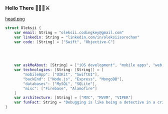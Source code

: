 ### Hello There 👨🏻‍💻⚔️

[head.png](Untitled.png)

<!--
**oleksiiswift/oleksiiswift** is a ✨ _special_ ✨ repository because its `README.md` (this file) appears on your GitHub profile.

Here are some ideas to get you started:

- 🔭 I’m currently working on ...
- 🌱 I’m currently learning ...
- 👯 I’m looking to collaborate on ...
- 🤔 I’m looking for help with ...
- 💬 Ask me about ...
- 📫 How to reach me: ...
- 😄 Pronouns: ...
- ⚡ Fun fact: ...
-->

```swift
struct Oleksii {
	var email: String = "oleksii.codingkey@gmail.com"
	var linkedin: String = "linkedin.com/in/oleksiisorochan"
    var code: [String] = ["Swift", "Objective-C"]
    
    
    
    
    var askMeAbout: [String] = ["iOS development", "mobile apps", "web development", "technology"]
    var technologies: [String: [String]] = [
        "mobileApp": ["UIKit", "SwiftUI"],
        "backEnd": ["Node.js", "Express", "MongoDB"],
        "databases": ["MySQL", "SQLite"],
        "misc": ["Firebase", "Alamofire"]
    ]
    var architecture: [String] = ["MVC", "MVVM", "VIPER"]
    var funFact: String = "Debugging is like being a detective in a crime movie where you are also the murderer."
}


```


<!--
```javascript
const anmol = {
    pronouns: "He" | "Him",
    code: ["Javascript", "Typescript", "Python", "Java", "php"],
    askMeAbout: ["web dev", "tech", "app dev", "photography"],
    technologies: {
        mobileApp: ["Android App"],
        frontEnd: {
            js: ["Vue", "Nuxt"],
            css: ["materialize", "vuetify", "bootstrap"]
        },
        backEnd: {
            js: ["node", "express", "SuiteScript"],
            python: ["flask"]
        },
        devOps: ["AWS", "Docker🐳", "Route53", "Nginx"],
        databases: ["mongo", "MySql", "sqlite"],
        misc: ["Firebase", "Socket.IO", "selenium", "open-cv", "php", "SuiteApp"]
    },
    architecture: ["Serverless Architecture", "Progressive web applications", "Single page applications"],
    currentProject: "I am developing Extension for NetSuite using SuiteScript2.0",
    funFact: "There are two ways to write error-free programs; only the third one works"
};
```
-->
